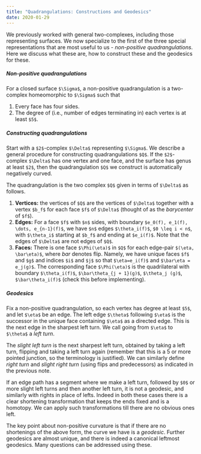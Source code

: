 ```yaml
---
title: "Quadrangulations: Constructions and Geodesics"
date: 2020-01-29
---
```


We previously worked with general two-complexes, including those representing surfaces. We now specialize to the first of the three special representations that are most useful to us - _non-positive quadrangulations_. Here we discuss what these are, how to construct these and the geodesics for these.

##### Non-positive quadrangulations

For a closed surface `$\Sigma$`, a non-positive quadrangulation is a two-complex homeomorphic to `$\Sigma$` such that

1. Every face has four sides.
2. The degree of (i.e., number of edges terminating in) each vertex is at least `$5$`.

##### Constructing quadrangulations

Start with a `$2$`-complex `$\Delta$` representing `$\Sigma$`. We describe a general procedure for constructing quadrangulations `$Q$`. If the `$2$`-complex `$\Delta$` has one vertex and one face, and the surface has genus at least `$2$`, then the quadrangulation `$Q$` we construct is automatically negatively curved.

The quadrangulation is the two complex `$Q$` given in terms of `$\Delta$` as follows.

1. __Vertices:__ the vertices of `$Q$` are the vertices of `$\Delta$` together with a vertex `$b_f$` for each face `$f$` of `$\Delta$` (thought of as the _barycenter_ of `$f$`).
2. __Edges:__ For a face `$f$` with `$n$` sides, with boundary `$e_0(f), e_1(f), \dots, e_{n-1}(f)$`, we have `$n$` edges `$\theta_i(f)$`, `$0 \leq i < n$`, with `$\theta_i$` starting at `$b_f$` and ending at `$e_i(f)$`. Note that the edges of `$\Delta$` are not edges of `$Q$`.
3. __Faces:__ There is one face `$\Phi(\eta)$` in `$Q$` for each edge-pair `$(\eta, \bar\eta)$`, where _bar_ denotes flip. Namely, we have unique faces `$f$` and `$g$` and indices `$i$` and `$j$` so that `$\eta=e_i(f)$` and `$\bar\eta = e_j(g)$`. The corresponding face `$\Phi(\eta)$` is the quadrilateral with boundary `$\theta_i(f)$`, `$\bar\theta_{j + 1}(g)$`, `$\theta_j (g)$`, `$\bar\theta_i(f)$` (check this before implementing).

##### Geodesics

Fix a non-positive quadrangulation, so each vertex has degree at least `$5$`, and let `$\eta$` be an edge. The left edge `$\theta$` following `$\eta$` is the successor in the unique face containing `$\eta$` as a directed edge. This is the next edge in the sharpest left turn. We call going from `$\eta$` to `$\theta$` a _left turn_.

The _slight left turn_  is the next sharpest left turn, obtained by taking a left turn, flipping and taking a left turn again (remember that this is a 5 or more pointed junction, so the terminology is justified). We can similarly define _right turn_ and _slight right turn_ (using flips and predecessors) as indicated in the previous note.

If an edge path has a segment where we make a left turn, followed by `$0$` or more slight left turns and then another left turn, it is not a geodesic, and similarly with rights in place of lefts. Indeed in both these cases there is a clear shortening transformation that keeps the ends fixed and is a homotopy. We can apply such transformations till there are no obvious ones left.

The key point about non-positive curvature is that if there are no shortenings of the above form, the curve we have is a _geodesic_. Further geodesics are almost unique, and there is indeed a canonical leftmost geodesics. Many questions can be addressed using these.
